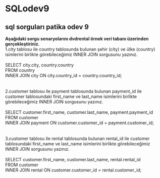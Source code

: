 # SQLodev9
## sql sorguları patika odev 9 <br/>
**Aşağıdaki sorgu senaryolarını dvdrental örnek veri tabanı üzerinden gerçekleştiriniz.**<br/>
1.city tablosu ile country tablosunda bulunan şehir (city) ve ülke (country) isimlerini birlikte görebileceğimiz INNER JOIN sorgusunu yazınız.<br/><br/>
SELECT city.city, country.country<br/>
FROM country<br/>
INNER JOIN city ON city.country_id = country.country_id;<br/><br/><br/>
2.customer tablosu ile payment tablosunda bulunan payment_id ile customer tablosundaki first_name ve last_name isimlerini birlikte görebileceğimiz INNER JOIN sorgusunu yazınız.<br/><br/>
SELECT customer.first_name, customer.last_name, payment.payment_id<br/>
FROM customer<br/>
INNER JOIN payment ON customer.customer_id = payment.customer_id;<br/><br/><br/>
3.customer tablosu ile rental tablosunda bulunan rental_id ile customer tablosundaki first_name ve last_name isimlerini birlikte görebileceğimiz INNER JOIN sorgusunu yazınız.<br/><br/>
SELECT customer.first_name, customer.last_name, rental.rental_id<br/>
FROM customer<br/>
INNER JOIN rental ON customer.customer_id = rental.customer_id;<br/><br/>

